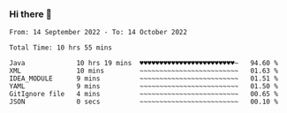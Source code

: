### Hi there 👋

<!--
**Sara-Pak/Sara-Pak** is a ✨ _special_ ✨ repository because its `README.md` (this file) appears on your GitHub profile.

Here are some ideas to get you started:

- 🔭 I’m currently working on ...
- 🌱 I’m currently learning ...
- 👯 I’m looking to collaborate on ...
- 🤔 I’m looking for help with ...
- 💬 Ask me about ...
- 📫 How to reach me: ...
- 😄 Pronouns: ...
- ⚡ Fun fact: ...
-->

<!--START_SECTION:waka-->

```text
From: 14 September 2022 - To: 14 October 2022

Total Time: 10 hrs 55 mins

Java             10 hrs 19 mins  ♥♥♥♥♥♥♥♥♥♥♥♥♥♥♥♥♥♥♥♥♥♥♥♥~   94.60 %
XML              10 mins         ~~~~~~~~~~~~~~~~~~~~~~~~~   01.63 %
IDEA_MODULE      9 mins          ~~~~~~~~~~~~~~~~~~~~~~~~~   01.51 %
YAML             9 mins          ~~~~~~~~~~~~~~~~~~~~~~~~~   01.50 %
GitIgnore file   4 mins          ~~~~~~~~~~~~~~~~~~~~~~~~~   00.65 %
JSON             0 secs          ~~~~~~~~~~~~~~~~~~~~~~~~~   00.10 %
```

<!--END_SECTION:waka-->
